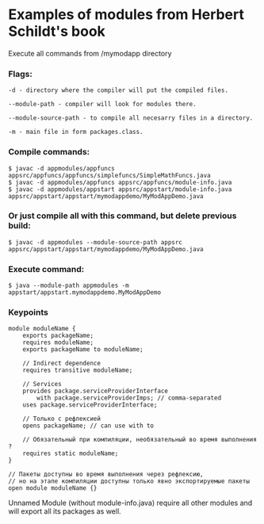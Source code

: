 # Examples of modules from Herbert Schildt's book

Execute all commands from /mymodapp directory
### Flags:
```
-d - directory where the compiler will put the compiled files.

--module-path - compiler will look for modules there.

--module-source-path - to compile all necesarry files in a directory.

-m - main file in form packages.class.
```

### Compile commands:
```
$ javac -d appmodules/appfuncs appsrc/appfuncs/appfuncs/simplefuncs/SimpleMathFuncs.java
$ javac -d appmodules/appfuncs appsrc/appfuncs/module-info.java
$ javac -d appmodules/appstart appsrc/appstart/module-info.java appsrc/appstart/appstart/mymodappdemo/MyModAppDemo.java
```

### Or just compile all with this command, but delete previous build:
```
$ javac -d appmodules --module-source-path appsrc appsrc/appstart/appstart/mymodappdemo/MyModAppDemo.java
```

### Execute command:
```
$ java --module-path appmodules -m appstart/appstart.mymodappdemo.MyModAppDemo
```

### Keypoints
```
module moduleName {  
    exports packageName;
    requires moduleName;
    exports packageName to moduleName;  
    
    // Indirect dependence
    requires transitive moduleName;
    
    // Services
    provides package.serviceProviderInterface 
        with package.serviceProviderImps; // comma-separated
    uses package.serviceProviderInterface;

    // Только с рефлексией
    opens packageName; // can use with to
    
    // Обязательный при компиляции, необязательный во время выполнения ?
    requires static moduleName;
}  

// Пакеты доступны во время выполнения через рефлексию,
// но на этапе компиляции доступны только явно экспортируемые пакеты
open module moduleName {}
```
Unnamed Module (without module-info.java) require all other modules
and will export all its packages as well.